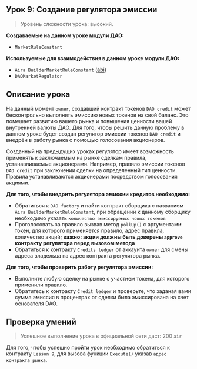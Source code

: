 ## Урок 9: Создание регулятора эмиссии

> Уровень сложности урока: высокий.

**Создаваемые на данном уроке модули ДАО:**

- `MarketRuleConstant`

**Используемые для взаимодействия в данном уроке модули ДАО:**

- `Aira BuilderMarketRuleConstant` ([abi](https://raw.githubusercontent.com/airalab/core/master/abi/builder/BuilderMarketRuleConstant.json))
- `DAOMarketRegulator`

## Описание урока

На данный момент `owner`, создавший контракт токенов `DAO credit` может бесконтрольно выполнять эмиссию новых токенов на свой баланс. Это помешает развитию вашего рынка и повышения ценности вашей внутренней валюты ДАО. Для того, чтобы решить данную проблему в данном уроке будет создан регулятор эмиссии токенов `DAO credit` и внедрён в работу рынка с помощью голосования акционеров.

Созданный на предыдущих уроках регулятор имеет возможность применять к заключаемым на рынке сделкам правила, устанавливаемые акционерами. Например, правило эмиссии токенов `DAO credit` при заключении сделки на определенный тип ценности. Правила устанавливаются акционерами посредством голосования акциями.

**Для того, чтобы внедрить регулятора эмиссии кредитов необходимо:**

- Обратиться к `DAO factory` и найти контракт сборщика с названием `Aira BuilderMarketRuleConstant`, при обращении к данному сборщику необходимо указать `количество эмиссируемых новых токенов`
- Проголосовать за правило вызвав метод `pollUp()` с аргументами: токен, для которого применяется правило, адрес правила, количество акций; **важно: акции должны быть доверены `approve` контракту регулятора перед вызовом метода**
- Обратиться к контракту `Credits ledger` от аккаунта `owner` для смены адреса владельца на адрес контракта регулятора рынка.

**Для того, чтобы проверить работу регулятора эмиссии:**

- Выполните любую сделку на рынке с участием токена, для которого применили правило.
- Обратитесь к контракту `Credit ledger` и проверьте, что заданая вами сумма эмиссия в процентрах от сделки была эмиссирована на счет основателя DAO.

## Проверка умений

> Успешное выполнение урока в официальной сети даст: 200 `air`

Для того, чтобы успешно пройти урок необходимо  обратиться к контракту `Lesson 9`, для вызова функции `Execute()` указав `адрес контракта рынка`.
